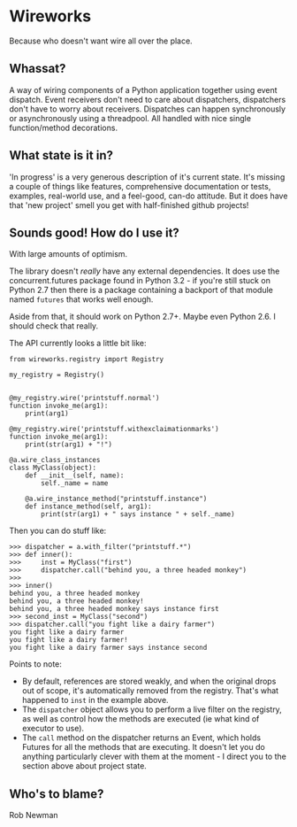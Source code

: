 # Wireworks

Because who doesn't want wire all over the place.

## Whassat?

A way of wiring components of a Python application together using event dispatch. Event receivers don't need to care 
about dispatchers, dispatchers don't have to worry about receivers. Dispatches can happen synchronously or 
asynchronously using a threadpool. All handled with nice single function/method decorations.

## What state is it in?

'In progress' is a very generous description of it's current state. It's missing a couple of things like features,
comprehensive documentation or tests, examples, real-world use, and a feel-good, can-do attitude. But it does have
that 'new project' smell you get with half-finished github projects!

## Sounds good! How do I use it?

With large amounts of optimism.

The library doesn't *really* have any external dependencies. It does use the concurrent.futures package found in 
Python 3.2 - if you're still stuck on Python 2.7 then there is a package containing a backport of that module named 
`futures` that works well enough.

Aside from that, it should work on Python 2.7+. Maybe even Python 2.6. I should check that really.

The API currently looks a little bit like:

    from wireworks.registry import Registry
    
    my_registry = Registry()
    
    
    @my_registry.wire('printstuff.normal')
    function invoke_me(arg1):
        print(arg1)
    
    @my_registry.wire('printstuff.withexclaimationmarks')
    function invoke_me(arg1):
        print(str(arg1) + "!")
    
    @a.wire_class_instances
    class MyClass(object):
        def __init__(self, name):
            self._name = name
            
        @a.wire_instance_method("printstuff.instance")
        def instance_method(self, arg1):
            print(str(arg1) + " says instance " + self._name)
            
Then you can do stuff like:
    
    >>> dispatcher = a.with_filter("printstuff.*")
    >>> def inner():
    >>>     inst = MyClass("first")
    >>>     dispatcher.call("behind you, a three headed monkey")
    >>>
    >>> inner()
    behind you, a three headed monkey
    behind you, a three headed monkey!
    behind you, a three headed monkey says instance first
    >>> second_inst = MyClass("second")
    >>> dispatcher.call("you fight like a dairy farmer")
    you fight like a dairy farmer
    you fight like a dairy farmer!
    you fight like a dairy farmer says instance second

Points to note:

 * By default, references are stored weakly, and when the original drops out of scope, it's automatically removed
   from the registry. That's what happened to `inst` in the example above.
 * The `dispatcher` object allows you to perform a live filter on the registry, as well as control how the methods
   are executed (ie what kind of executor to use).
 * The `call` method on the dispatcher returns an Event, which holds Futures for all the methods that are executing.
   It doesn't let you do anything particularly clever with them at the moment - I direct you to the section above about
   project state.

## Who's to blame?

Rob Newman <rob at wireworks.endless.email>

